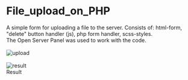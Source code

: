 # File_upload_on_PHP
A simple form for uploading a file to the server. Consists of: html-form, "delete" button handler (js), php form handler, scss-styles.
<br>
The Open Server Panel was used to work with the code.
<br>
<br>
![upload](https://user-images.githubusercontent.com/78618492/135505109-d2fa46b9-6654-4da0-9040-e97eb8b846a1.jpg)
<br>
<br>
![result](https://user-images.githubusercontent.com/78618492/135505139-b1c0fd6f-f2b5-48f0-8454-40e548d49883.jpg)
<br>
Result
